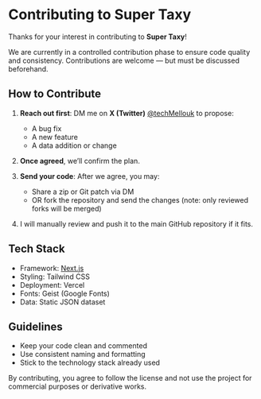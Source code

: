 # Contributing to Super Taxy

Thanks for your interest in contributing to **Super Taxy**!

We are currently in a controlled contribution phase to ensure code quality and consistency. Contributions are welcome — but must be discussed beforehand.

## How to Contribute

1. **Reach out first**: DM me on **X (Twitter)** [@techMellouk](https://x.com/techMellouk) to propose:
   - A bug fix
   - A new feature
   - A data addition or change

2. **Once agreed**, we’ll confirm the plan.

3. **Send your code**: After we agree, you may:
   - Share a zip or Git patch via DM
   - OR fork the repository and send the changes (note: only reviewed forks will be merged)

4. I will manually review and push it to the main GitHub repository if it fits.

## Tech Stack

- Framework: [Next.js](https://nextjs.org/)
- Styling: Tailwind CSS
- Deployment: Vercel
- Fonts: Geist (Google Fonts)
- Data: Static JSON dataset


## Guidelines
- Keep your code clean and commented
- Use consistent naming and formatting
- Stick to the technology stack already used

By contributing, you agree to follow the license and not use the project for commercial purposes or derivative works.
